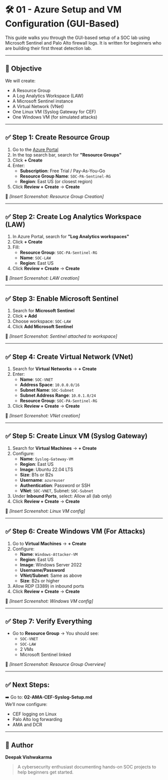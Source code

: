 # 🛠️ 01 - Azure Setup and VM Configuration (GUI-Based)

This guide walks you through the GUI-based setup of a SOC lab using Microsoft Sentinel and Palo Alto firewall logs. It is written for beginners who are building their first threat detection lab.

---

## 🎯 Objective

We will create:
- A Resource Group
- A Log Analytics Workspace (LAW)
- A Microsoft Sentinel instance
- A Virtual Network (VNet)
- One Linux VM (Syslog Gateway for CEF)
- One Windows VM (for simulated attacks)

---

## ✅ Step 1: Create Resource Group

1. Go to the [Azure Portal](https://portal.azure.com)
2. In the top search bar, search for **"Resource Groups"**
3. Click **+ Create**
4. Enter:
   - **Subscription**: Free Trial / Pay-As-You-Go
   - **Resource Group Name**: `SOC-PA-Sentinel-RG`
   - **Region**: East US (or closest region)
5. Click **Review + Create** → **Create**

📸 *[Insert Screenshot: Resource Group Creation]*

---

## ✅ Step 2: Create Log Analytics Workspace (LAW)

1. In Azure Portal, search for **"Log Analytics workspaces"**
2. Click **+ Create**
3. Fill:
   - **Resource Group**: `SOC-PA-Sentinel-RG`
   - **Name**: `SOC-LAW`
   - **Region**: East US
4. Click **Review + Create** → **Create**

📸 *[Insert Screenshot: LAW creation]*

---

## ✅ Step 3: Enable Microsoft Sentinel

1. Search for **Microsoft Sentinel**
2. Click **+ Add**
3. Choose workspace: `SOC-LAW`
4. Click **Add Microsoft Sentinel**

📸 *[Insert Screenshot: Sentinel attached to workspace]*

---

## ✅ Step 4: Create Virtual Network (VNet)

1. Search for **Virtual Networks** → **+ Create**
2. Enter:
   - **Name**: `SOC-VNET`
   - **Address Space**: `10.0.0.0/16`
   - **Subnet Name**: `SOC-Subnet`
   - **Subnet Address Range**: `10.0.1.0/24`
   - **Resource Group**: `SOC-PA-Sentinel-RG`
3. Click **Review + Create** → **Create**

📸 *[Insert Screenshot: VNet creation]*

---

## ✅ Step 5: Create Linux VM (Syslog Gateway)

1. Search for **Virtual Machines** → **+ Create**
2. Configure:
   - **Name**: `Syslog-Gateway-VM`
   - **Region**: East US
   - **Image**: Ubuntu 22.04 LTS
   - **Size**: B1s or B2s
   - **Username**: `azureuser`
   - **Authentication**: Password or SSH
   - **VNet**: `SOC-VNET`, Subnet: `SOC-Subnet`
3. Under **Inbound Ports**, select: Allow all (lab only)
4. Click **Review + Create** → **Create**

📸 *[Insert Screenshot: Linux VM config]*

---

## ✅ Step 6: Create Windows VM (For Attacks)

1. Go to **Virtual Machines** → **+ Create**
2. Configure:
   - **Name**: `Windows-Attacker-VM`
   - **Region**: East US
   - **Image**: Windows Server 2022
   - **Username/Password**
   - **VNet/Subnet**: Same as above
   - **Size**: B2s or higher
3. Allow RDP (3389) in inbound ports
4. Click **Review + Create** → **Create**

📸 *[Insert Screenshot: Windows VM config]*

---

## ✅ Step 7: Verify Everything

- Go to **Resource Group** → You should see:
   - `SOC-VNET`
   - `SOC-LAW`
   - 2 VMs
   - Microsoft Sentinel linked

📸 *[Insert Screenshot: Resource Group Overview]*

---

## ✅ Next Steps:

➡️ Go to: **02-AMA-CEF-Syslog-Setup.md**  
We’ll now configure:
- CEF logging on Linux
- Palo Alto log forwarding
- AMA and DCR

---

## 🙌 Author

**Deepak Vishwakarma**  
> A cybersecurity enthusiast documenting hands-on SOC projects to help beginners get started.


